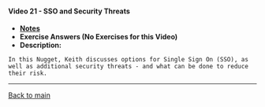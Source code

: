 #### Video 21 - SSO and Security Threats

- **[Notes](notes.md)**
- **Exercise Answers (No Exercises for this Video)**
- **Description:**

```
In this Nugget, Keith discusses options for Single Sign On (SSO), as
well as additional security threats - and what can be done to reduce
their risk.
```

---
 
[Back to main](https://github.com/rot0xd/CBTNuggets/blob/master/CISSP/README.md)

